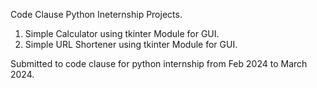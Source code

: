 Code Clause Python Ineternship Projects.

1. Simple Calculator using tkinter Module for GUI.
2. Simple URL Shortener using tkinter Module for GUI.
   
Submitted to code clause for python internship from Feb 2024 to March 2024.
